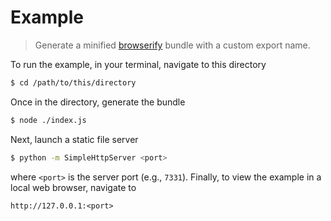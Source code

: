 # Example

> Generate a minified [browserify][browserify] bundle with a custom export name.

<!-- Section to include introductory text. Make sure to keep an empty line after the intro `section` element and another before the `/section` close. -->

<section class="intro">

To run the example, in your terminal, navigate to this directory

```bash
$ cd /path/to/this/directory
```

Once in the directory, generate the bundle

```bash
$ node ./index.js
```

Next, launch a static file server

```bash
$ python -m SimpleHttpServer <port>
```

where `<port>` is the server port (e.g., `7331`). Finally, to view the example in a local web browser, navigate to

```text
http://127.0.0.1:<port>
```

</section>

<!-- /.intro -->

<!-- Section for all links. Make sure to keep an empty line after the `section` element and another before the `/section` close. -->

<section class="links">

[browserify]: https://github.com/substack/node-browserify

</section>

<!-- /.links -->
